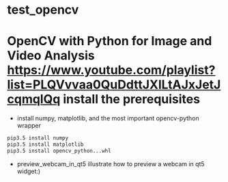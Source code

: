 # test_opencv
  OpenCV with Python for Image and Video Analysis
  https://www.youtube.com/playlist?list=PLQVvvaa0QuDdttJXlLtAJxJetJcqmqlQq
install the prerequisites
====

* install numpy, matplotlib, and the most important opencv-python wrapper
```bash
pip3.5 install numpy
pip3.5 install matplotlib
pip3.5 install opencv_python...whl
```

* preview_webcam_in_qt5
illustrate how to preview a webcam in qt5 widget:)
